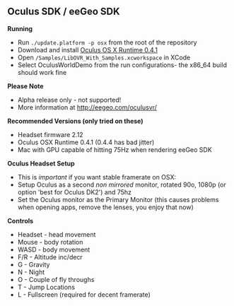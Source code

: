 Oculus SDK / eeGeo SDK
----------------------

**Running**

* Run `./update.platform -p osx` from the root of the repository
* Download and install [Oculus OS X Runtime 0.4.1](https://developer.oculus.com/downloads/pc/0.4.1-beta/Oculus_Runtime_for_OS_X/)
* Open `/Samples/LibOVR_With_Samples.xcworkspace` in XCode
* Select OculusWorldDemo from the run configurations- the x86_64 build should work fine

**Please Note**

* Alpha release only - not supported!
* More information at http://eegeo.com/oculusvr/

**Recommended Versions (only tried on these)**

* Headset firmware 2.12
* Oculus OSX Runtime 0.4.1 (0.4.4 has bad jitter)
* Mac with GPU capable of hitting 75Hz when rendering eeGeo SDK

**Oculus Headset Setup**

* This is *important* if you want stable framerate on OSX:
* Setup Oculus as a second _non mirrored_ monitor, rotated 90o, 1080p (or option 'best for Oculus DK2') and 75hz 
* Set the Oculus monitor as the Primary Monitor (this causes problems when opening apps, remove the lenses, you enjoy that now)

**Controls**

* Headset - head movement
* Mouse - body rotation
* WASD - body movement
* F/R - Altitude inc/decr
* G - Gravity
* N - Night
* O - Couple of fly throughs
* T - Jump Locations
* L - Fullscreen (required for decent framerate)
